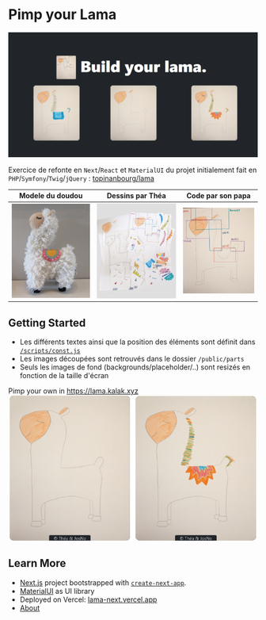 # Pimp your Lama

![Pimp your lama exemple](/public/repository-open-graph.png?raw=true "Pimp your lama")

Exercice de refonte en `Next`/`React` et `MaterialUI` du projet initialement fait en `PHP`/`Symfony`/`Twig`/`jQuery` : [topinanbourg/lama](https://github.com/topinanbourg/lama)

| Modele du doudou                                | Dessins par Théa                             | Code par son papa                                                 |
| ----------------------------------------------- | -------------------------------------------- | ----------------------------------------------------------------- |
| ![Doudou](/public/doudou.jpg?raw=true "Doudou") | ![Dessins](/public/draw.jpg?raw=true "Draw") | ![Placeholders](/public/placeholders.jpg?raw=true "Placeholders") |

## Getting Started

-   Les différents textes ainsi que la position des éléments sont définit dans [`/scripts/const.js`](/scripts/const.js)
-   Les images découpées sont retrouvés dans le dossier `/public/parts`
-   Seuls les images de fond (backgrounds/placeholder/..) sont resizés en fonction de la taille d'écran

Pimp your own in https://lama.kalak.xyz
![Pimp your lama exemple](/public/exemple.png?raw=true "Pimp your lama")

## Learn More

-   [Next.js](https://nextjs.org/) project bootstrapped with [`create-next-app`](https://github.com/vercel/next.js/tree/canary/packages/create-next-app).
-   [MaterialUI](https://mui.com/material-ui/) as UI library
-   Deployed on Vercel: [lama-next.vercel.app](https://lama-next.vercel.app/)
-   [About](https://lama-next.vercel.app/about)
